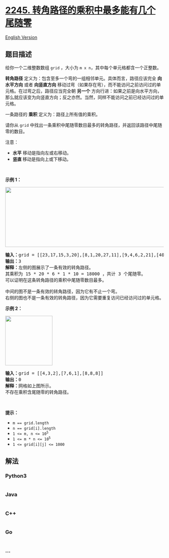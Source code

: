# [2245. 转角路径的乘积中最多能有几个尾随零](https://leetcode.cn/problems/maximum-trailing-zeros-in-a-cornered-path)

[English Version](/solution/2200-2299/2245.Maximum%20Trailing%20Zeros%20in%20a%20Cornered%20Path/README_EN.md)

## 题目描述

<!-- 这里写题目描述 -->

<p>给你一个二维整数数组 <code>grid</code> ，大小为 <code>m x n</code>，其中每个单元格都含一个正整数。</p>

<p><strong>转角路径</strong> 定义为：包含至多一个弯的一组相邻单元。具体而言，路径应该完全 <strong>向水平方向</strong> 或者 <strong>向竖直方向</strong> 移动过弯（如果存在弯），而不能访问之前访问过的单元格。在过弯之后，路径应当完全朝 <strong>另一个</strong> 方向行进：如果之前是向水平方向，那么就应该变为向竖直方向；反之亦然。当然，同样不能访问之前已经访问过的单元格。</p>

<p>一条路径的 <strong>乘积</strong> 定义为：路径上所有值的乘积。</p>

<p>请你从 <code>grid</code> 中找出一条乘积中尾随零数目最多的转角路径，并返回该路径中尾随零的数目。</p>

<p>注意：</p>

<ul>
	<li><strong>水平</strong> 移动是指向左或右移动。</li>
	<li><strong>竖直 </strong>移动是指向上或下移动。</li>
</ul>

<p>&nbsp;</p>

<p><strong>示例 1：</strong></p>

<p><img alt="" src="https://assets.leetcode.com/uploads/2022/03/23/ex1new2.jpg" style="width: 577px; height: 190px;" /></p>

<pre>
<strong>输入：</strong>grid = [[23,17,15,3,20],[8,1,20,27,11],[9,4,6,2,21],[40,9,1,10,6],[22,7,4,5,3]]
<strong>输出：</strong>3
<strong>解释：</strong>左侧的图展示了一条有效的转角路径。
其乘积为 15 * 20 * 6 * 1 * 10 = 18000 ，共计 3 个尾随零。
可以证明在这条转角路径的乘积中尾随零数目最多。

中间的图不是一条有效的转角路径，因为它有不止一个弯。
右侧的图也不是一条有效的转角路径，因为它需要重复访问已经访问过的单元格。
</pre>

<p><strong>示例 2：</strong></p>

<p><img alt="" src="https://assets.leetcode.com/uploads/2022/03/25/ex2.jpg" style="width: 150px; height: 157px;" /></p>

<pre>
<strong>输入：</strong>grid = [[4,3,2],[7,6,1],[8,8,8]]
<strong>输出：</strong>0
<strong>解释：</strong>网格如上图所示。
不存在乘积含尾随零的转角路径。
</pre>

<p>&nbsp;</p>

<p><strong>提示：</strong></p>

<ul>
	<li><code>m == grid.length</code></li>
	<li><code>n == grid[i].length</code></li>
	<li><code>1 &lt;= m, n &lt;= 10<sup>5</sup></code></li>
	<li><code>1 &lt;= m * n &lt;= 10<sup>5</sup></code></li>
	<li><code>1 &lt;= grid[i][j] &lt;= 1000</code></li>
</ul>


## 解法

<!-- 这里可写通用的实现逻辑 -->

<!-- tabs:start -->

### **Python3**

<!-- 这里可写当前语言的特殊实现逻辑 -->

```python

```

### **Java**

<!-- 这里可写当前语言的特殊实现逻辑 -->

```java

```

### **C++**

```cpp

```

### **Go**

```go

```

### **...**

```

```

<!-- tabs:end -->